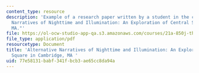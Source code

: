 ```yaml
---
content_type: resource
description: 'Example of a research paper written by a student in the course: "Alternative
  Narratives of Nighttime and Illumination: An Exploration of Central Square in Cambridge,
  MA."'
file: https://ol-ocw-studio-app-qa.s3.amazonaws.com/courses/21a-850j-the-anthropology-of-cybercultures-spring-2009/77e58131babf341fbcb3ae65cc8da94a_MIT21A_850Js09_sw02.pdf
file_type: application/pdf
resourcetype: Document
title: 'Alternative Narratives of Nighttime and Illumination: An Exploration of Central
  Square in Cambridge, MA '
uid: 77e58131-babf-341f-bcb3-ae65cc8da94a
---
```

